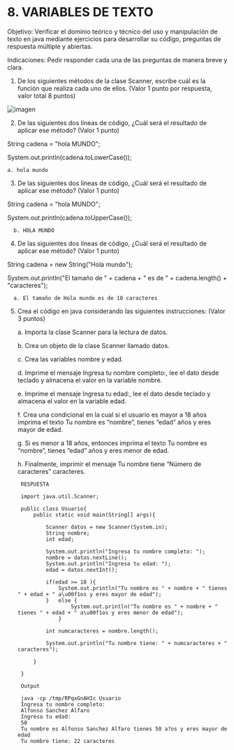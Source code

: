 # 8. VARIABLES DE TEXTO

Objetivo: Verificar el dominio teórico y técnico del uso y manipulación de texto en java
mediante ejercicios para desarrollar su código, preguntas de respuesta múltiple y
abiertas.

Indicaciones: Pedir responder cada una de las preguntas de manera breve y clara.

1. De los siguientes métodos de la clase Scanner, escribe cuál es la función que
realiza cada uno de ellos. (Valor 1 punto por respuesta, valor total 8 puntos)


![imagen](https://user-images.githubusercontent.com/107777143/187044253-4ada4a12-e1f7-42d8-8d50-5be1e8b58191.png)




2. De las siguientes dos líneas de código, ¿Cuál será el resultado de aplicar ese
método? (Valor 1 punto)

String cadena = "hola MUNDO";

System.out.println(cadena.toLowerCase());
    
    a. hola mundo


    
3. De las siguientes dos líneas de código, ¿Cuál será el resultado de aplicar ese
método? (Valor 1 punto)

String cadena = "hola MUNDO";

System.out.println(cadena.toUpperCase());


      b. HOLA MUNDO

      
4. De las siguientes dos líneas de código, ¿Cuál será el resultado de aplicar ese
método? (Valor 1 punto)

String cadena = new String("Hola mundo");

System.out.println("El tamaño de " + cadena + " es de " + cadena.length() + "caracteres");

      a. El tamaño de Hola mundo es de 10 caracteres

 
      
5. Crea el código en java considerando las siguientes instrucciones: (Valor 3 puntos)

    a. Importa la clase Scanner para la lectura de datos.

    b. Crea un objeto de la clase Scanner llamado datos.

    c. Crea las variables nombre y edad.

    d. Imprime el mensaje Ingresa tu nombre completo:, lee el dato desde
    teclado y almacena el valor en la variable nombre.

    e. Imprime el mensaje Ingresa tu edad:, lee el dato desde teclado y almacena
    el valor en la variable edad.

    f. Crea una condicional en la cual si el usuario es mayor a 18 años imprima el
    texto Tu nombre es “nombre”, tienes “edad” años y eres mayor de edad.

    g. Si es menor a 18 años, entonces imprima el texto Tu nombre es “nombre”,
    tienes “edad” años y eres menor de edad.

    h. Finalmente, imprimir el mensaje Tu nombre tiene “Número de caracteres”
    caracteres.
    
        
        
        RESPUESTA
        
        import java.util.Scanner;

        public class Usuario{
            public static void main(String[] args){

                Scanner datos = new Scanner(System.in);
                String nombre;
                int edad;

                System.out.println("Ingresa tu nombre completo: ");
                nombre = datos.nextLine();
                System.out.println("Ingresa tu edad: ");
                edad = datos.nextInt();

                if(edad >= 18 ){
                    System.out.println("Tu nombre es " + nombre + " tienes " + edad + " a\u00f1os y eres mayor de edad");
                }	else {
                        System.out.println("Tu nombre es " + nombre + " tienes " + edad + " a\u00f1os y eres menor de edad");
                    }

                int numcaracteres = nombre.length();

                System.out.println("Tu nombre tiene: " + numcaracteres + " caracteres");

            }

        }
        
        Output

        java -cp /tmp/RPqxGnAHIc Usuario
        Ingresa tu nombre completo: 
        Alfonso Sanchez Alfaro
        Ingresa tu edad: 
        50
        Tu nombre es Alfonso Sanchez Alfaro tienes 50 a?os y eres mayor de edad
        Tu nombre tiene: 22 caracteres
        
      
